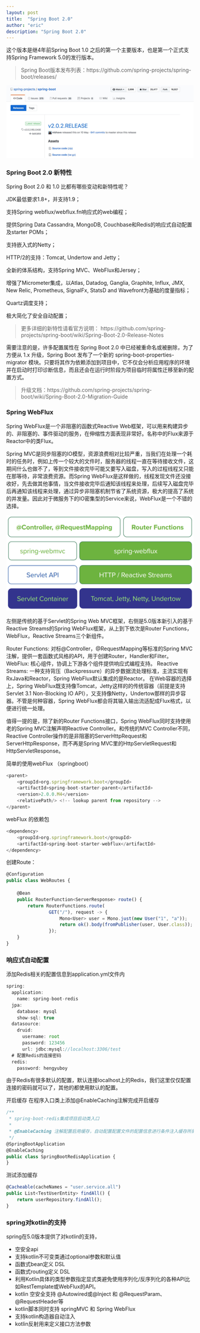 ```yaml
---
layout: post
title:  "Spring Boot 2.0"
author: "eric"
description: "Spring Boot 2.0"
---
```

这个版本是继4年前Spring Boot 1.0 之后的第一个主要版本，也是第一个正式支持Spring Framework 5.0的发行版本。

<blockquote>
Spring Boot版本发布列表：https://github.com/spring-projects/spring-boot/releases/
</blockquote>

![Alt text](../assets/spring2/1.png)

### Spring Boot 2.0 新特性
Spring Boot 2.0 和 1.0 比都有哪些变动和新特性呢？

JDK最低要求1.8+，并支持1.9；

支持Spring webflux/webflux.fn响应式的web编程；

提供Spring Data Cassandra, MongoDB, Couchbase和Redis的响应式自动配置及starter POMs；

支持嵌入式的Netty；

HTTP/2的支持：Tomcat, Undertow and Jetty；

全新的体系结构，支持Spring MVC、WebFlux和Jersey；

增强了Micrometer集成，以Atlas, Datadog, Ganglia, Graphite, Influx, JMX, New Relic, Prometheus, SignalFx, StatsD and Wavefront为基础的度量指标；

Quartz调度支持；

极大简化了安全自动配置；

<blockquote>
更多详细的新特性请看官方说明： https://github.com/spring-projects/spring-boot/wiki/Spring-Boot-2.0-Release-Notes
</blockquote>

需要注意的是，许多配置属性在 Spring Boot 2.0 中已经被重命名或被删除，为了方便从 1.x 升级，Spring Boot 发布了一个新的 spring-boot-properties-migrator 模块。只要将其作为依赖添加到项目中，它不仅会分析应用程序的环境并在启动时打印诊断信息，而且还会在运行时阶段为项目临时将属性迁移至新的配置方式。

<blockquote>
升级文档：https://github.com/spring-projects/spring-boot/wiki/Spring-Boot-2.0-Migration-Guide
</blockquote>

### Spring WebFlux
Spring WebFlux是一个非阻塞的函数式Reactive Web框架，可以用来构建异步的、非阻塞的、事件驱动的服务，在伸缩性方面表现非常好。名称中的Flux来源于Reactor中的类Flux。

Spring MVC是同步阻塞的IO模型，资源浪费相对比较严重，当我们在处理一个耗时的任务时，例如上传一个较大的文件时，服务器的线程一直在等待接收文件，这期间什么也做不了，等到文件接收完毕可能又要写入磁盘，写入的过程线程又只能在那等待，非常浪费资源。而Spring WebFlux是这样做的，线程发现文件还没接收好，先去做其他事情，当文件接收完毕后通知该线程来处理，后续写入磁盘完毕后再通知该线程来处理，通过异步非阻塞机制节省了系统资源，极大的提高了系统的并发量。因此对于微服务下的IO密集型的Service来说，WebFlux是一个不错的选择。

![Alt text](../assets/spring2/2.png)

左侧是传统的基于Servlet的Spring Web MVC框架，右侧是5.0版本新引入的基于Reactive Streams的Spring WebFlux框架，从上到下依次是Router Functions，WebFlux，Reactive Streams三个新组件。

Router Functions: 对标@Controller，@RequestMapping等标准的Spring MVC注解，提供一套函数式风格的API，用于创建Router，Handler和Filter。
WebFlux: 核心组件，协调上下游各个组件提供响应式编程支持。
Reactive Streams: 一种支持背压（Backpressure）的异步数据流处理标准，主流实现有RxJava和Reactor，Spring WebFlux默认集成的是Reactor。
在Web容器的选择上，Spring WebFlux既支持像Tomcat，Jetty这样的的传统容器（前提是支持Servlet 3.1 Non-Blocking IO API），又支持像Netty，Undertow那样的异步容器。不管是何种容器，Spring WebFlux都会将其输入输出流适配成Flux<DataBuffer>格式，以便进行统一处理。

值得一提的是，除了新的Router Functions接口，Spring WebFlux同时支持使用老的Spring MVC注解声明Reactive Controller。和传统的MVC Controller不同，Reactive Controller操作的是非阻塞的ServerHttpRequest和ServerHttpResponse，而不再是Spring MVC里的HttpServletRequest和HttpServletResponse。

简单的使用webFlux （springboot）
``` javascript
<parent>
    <groupId>org.springframework.boot</groupId>
    <artifactId>spring-boot-starter-parent</artifactId>
    <version>2.0.0.M4</version>
    <relativePath/> <!-- lookup parent from repository -->
</parent>
```
webFlux 的依赖包
``` javascript
<dependency>
    <groupId>org.springframework.boot</groupId>
    <artifactId>spring-boot-starter-webflux</artifactId>
</dependency> 
```
创建Route：
``` javascript
@Configuration
public class WebRoutes {

    @Bean
    public RouterFunction<ServerResponse> route() {
        return RouterFunctions.route(
                GET("/"), request -> {
                    Mono<User> user = Mono.just(new User("1", "a"));
                    return ok().body(fromPublisher(user, User.class));
                });
    }
}
```

### 响应式自动配置

添加Redis相关的配置信息到application.yml文件内
``` javascript
spring:
  application:
    name: spring-boot-redis
  jpa:
    database: mysql
    show-sql: true
  datasource:
    druid:
      username: root
      password: 123456
      url: jdbc:mysql://localhost:3306/test
  # 配置Redis的连接密码
  redis:
    password: hengyuboy
```
由于Redis有很多默认的配置，默认连接localhost上的Redis，我们这里仅仅配置连接的密码就可以了，其他的都使用默认的配置。

开启缓存
在程序入口类上添加@EnableCaching注解完成开启缓存
``` javascript
/**
 * spring-boot-redis集成项目启动类入口
 *
 * @EnableCaching 注解配置启用缓存，自动配置配置文件的配置信息进行条件注入缓存所需实例
 */
@SpringBootApplication
@EnableCaching
public class SpringBootRedisApplication {
}
```
测试添加缓存
``` javascript
@Cacheable(cacheNames = "user.service.all")
public List<TestUserEntity> findAll() {
    return userRepository.findAll();
}
```

### spring对kotlin的支持
spring在5.0版本提供了对kotlin的支持， 
- 空安全api 
- 支持kotlin不可变类通过optional参数和默认值 
- 函数式bean定义 DSL 
- 函数式routing定义 DSL 
- 利用Kotlin具体的类型参数指定显式类避免使用序列化/反序列化的各种API比如RestTemplate或WebFlux的API。 
- kotlin 空安全支持 @Autowired或@Inject 和 @RequestParam、@RequestHeader等 
- kotlin脚本同时支持 springMVC 和 Spring WebFlux 
- 支持kotlin构造器自动注入 
- kotlin反射用来定义接口方法参数
